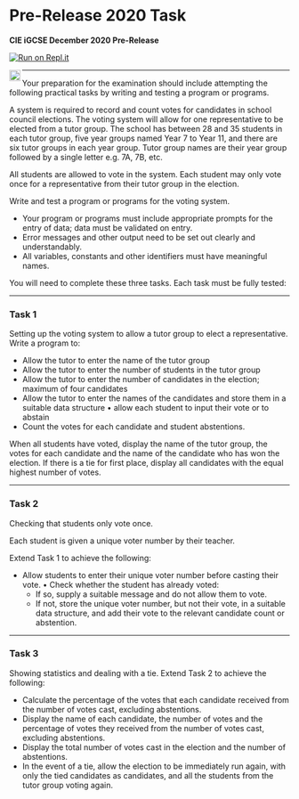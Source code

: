 # Pre-Release 2020 Task

**CIE iGCSE December 2020 Pre-Release**

[![Run on Repl.it](https://repl.it/badge/github/@A9_marfanih_y16/Pre-Release-2022#main.py)](https://repl.it/@A9_marfanih_y16/Pre-Release-2022#main.py)

<a href="https://manchestergrammarschool.sharepoint.com/sites/Section_2020-7023/_layouts/15/Doc.aspx?sourcedoc={712afe9c-ed87-451f-a10e-8f73454aca37}&action=view&wd=target%28marfanih-y16%2FPre-Release%2FCouncil.one%7C3a14fc72-e12b-4e3c-a7dd-ac41ac23afe3%2FStudent%20Council%20Pre-Release%20Task%7C0464834e-5308-4efb-8e58-160a0f33de5d%2F%29&wdorigin=703"><img src="https://cdn0.iconfinder.com/data/icons/logos-microsoft-office-365/128/Microsoft_Office-06-512.png" align="left" height="20" width="20" ></a>  

---

Your preparation for the examination should include attempting the following practical tasks by writing and testing a program or programs.

A system is required to record and count votes for candidates in school council elections. The voting system will allow for one representative to be elected from a tutor group. The school has between 28 and 35 students in each tutor group, five year groups named Year 7 to Year 11, and there are six tutor groups in each year group. Tutor group names are their year group followed by a single letter e.g. 7A, 7B, etc.

All students are allowed to vote in the system. Each student may only vote once for a representative from their tutor group in the election.

Write and test a program or programs for the voting system.

- Your program or programs must include appropriate prompts for the entry of data; data must be validated on entry.
- Error messages and other output need to be set out clearly and understandably.
- All variables, constants and other identifiers must have meaningful names.

You will need to complete these three tasks. Each task must be fully tested:

---

### Task 1

Setting up the voting system to allow a tutor group to elect a representative. Write a program to:

- Allow the tutor to enter the name of the tutor group
- Allow the tutor to enter the number of students in the tutor group
- Allow the tutor to enter the number of candidates in the election; maximum of four candidates
- Allow the tutor to enter the names of the candidates and store them in a suitable data structure • allow each student to input their vote or to abstain
- Count the votes for each candidate and student abstentions.

When all students have voted, display the name of the tutor group, the votes for each candidate and the name of the candidate who has won the election. If there is a tie for first place, display all candidates with the equal highest number of votes.

---

### Task 2

Checking that students only vote once.

Each student is given a unique voter number by their teacher.

Extend Task 1 to achieve the following:

- Allow students to enter their unique voter number before casting their vote. • Check whether the student has already voted:
   - If so, supply a suitable message and do not allow them to vote.
   - If not, store the unique voter number, but not their vote, in a suitable data structure, and add their vote to the relevant candidate count or abstention.

---

### Task 3

Showing statistics and dealing with a tie. Extend Task 2 to achieve the following:

- Calculate the percentage of the votes that each candidate received from the number of votes cast, excluding abstentions.
- Display the name of each candidate, the number of votes and the percentage of votes they received from the number of votes cast, excluding abstentions.
- Display the total number of votes cast in the election and the number of abstentions.
- In the event of a tie, allow the election to be immediately run again, with only the tied candidates as candidates, and all the students from the tutor group voting again.
